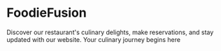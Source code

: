 # FoodieFusion
Discover our restaurant's culinary delights, make reservations, and stay updated with our website. Your culinary journey begins here
